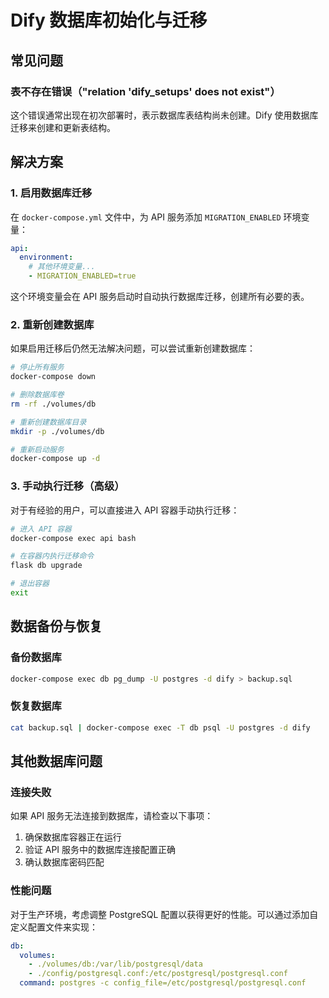 # Dify 数据库初始化与迁移

## 常见问题

### 表不存在错误（"relation 'dify_setups' does not exist"）

这个错误通常出现在初次部署时，表示数据库表结构尚未创建。Dify 使用数据库迁移来创建和更新表结构。

## 解决方案

### 1. 启用数据库迁移

在 `docker-compose.yml` 文件中，为 API 服务添加 `MIGRATION_ENABLED` 环境变量：

```yaml
api:
  environment:
    # 其他环境变量...
    - MIGRATION_ENABLED=true
```

这个环境变量会在 API 服务启动时自动执行数据库迁移，创建所有必要的表。

### 2. 重新创建数据库

如果启用迁移后仍然无法解决问题，可以尝试重新创建数据库：

```bash
# 停止所有服务
docker-compose down

# 删除数据库卷
rm -rf ./volumes/db

# 重新创建数据库目录
mkdir -p ./volumes/db

# 重新启动服务
docker-compose up -d
```

### 3. 手动执行迁移（高级）

对于有经验的用户，可以直接进入 API 容器手动执行迁移：

```bash
# 进入 API 容器
docker-compose exec api bash

# 在容器内执行迁移命令
flask db upgrade

# 退出容器
exit
```

## 数据备份与恢复

### 备份数据库

```bash
docker-compose exec db pg_dump -U postgres -d dify > backup.sql
```

### 恢复数据库

```bash
cat backup.sql | docker-compose exec -T db psql -U postgres -d dify
```

## 其他数据库问题

### 连接失败

如果 API 服务无法连接到数据库，请检查以下事项：

1. 确保数据库容器正在运行
2. 验证 API 服务中的数据库连接配置正确
3. 确认数据库密码匹配

### 性能问题

对于生产环境，考虑调整 PostgreSQL 配置以获得更好的性能。可以通过添加自定义配置文件来实现：

```yaml
db:
  volumes:
    - ./volumes/db:/var/lib/postgresql/data
    - ./config/postgresql.conf:/etc/postgresql/postgresql.conf
  command: postgres -c config_file=/etc/postgresql/postgresql.conf
``` 